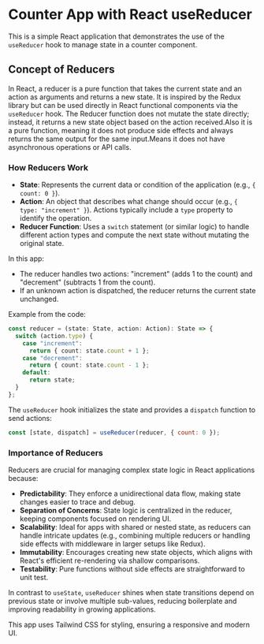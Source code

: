 # Counter App with React useReducer

This is a simple React application that demonstrates the use of the `useReducer` hook to manage state in a counter component.

## Concept of Reducers

In React, a reducer is a pure function that takes the current state and an action as arguments and returns a new state. It is inspired by the Redux library but can be used directly in React functional components via the `useReducer` hook.
The Reducer function does not mutate the state directly; instead, it returns a new state object based on the action received.Also it is a pure function, meaning it does not produce side effects and always returns the same output for the same input.Means it does not have asynchronous operations or API calls.

### How Reducers Work
- **State**: Represents the current data or condition of the application (e.g., `{ count: 0 }`).
- **Action**: An object that describes what change should occur (e.g., `{ type: "increment" }`). Actions typically include a `type` property to identify the operation.
- **Reducer Function**: Uses a `switch` statement (or similar logic) to handle different action types and compute the next state without mutating the original state.

In this app:
- The reducer handles two actions: "increment" (adds 1 to the count) and "decrement" (subtracts 1 from the count).
- If an unknown action is dispatched, the reducer returns the current state unchanged.

Example from the code:
```typescript
const reducer = (state: State, action: Action): State => {
  switch (action.type) {
    case "increment":
      return { count: state.count + 1 };
    case "decrement":
      return { count: state.count - 1 };
    default:
      return state;
  }
};
```

The `useReducer` hook initializes the state and provides a `dispatch` function to send actions:
```jsx
const [state, dispatch] = useReducer(reducer, { count: 0 });
```

### Importance of Reducers
Reducers are crucial for managing complex state logic in React applications because:
- **Predictability**: They enforce a unidirectional data flow, making state changes easier to trace and debug.
- **Separation of Concerns**: State logic is centralized in the reducer, keeping components focused on rendering UI.
- **Scalability**: Ideal for apps with shared or nested state, as reducers can handle intricate updates (e.g., combining multiple reducers or handling side effects with middleware in larger setups like Redux).
- **Immutability**: Encourages creating new state objects, which aligns with React's efficient re-rendering via shallow comparisons.
- **Testability**: Pure functions without side effects are straightforward to unit test.

In contrast to `useState`, `useReducer` shines when state transitions depend on previous state or involve multiple sub-values, reducing boilerplate and improving readability in growing applications.

This app uses Tailwind CSS for styling, ensuring a responsive and modern UI.